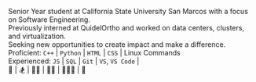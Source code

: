 Senior Year student at California State University San Marcos with a focus on Software Engineering.  
Previously interned at QuidelOrtho and worked on data centers, clusters, and virtualization.  
Seeking new opportunities to create impact and make a difference.  
Proficient: `C++` | `Python` | `HTML` | `CSS` | Linux Commands  
Experienced: `JS` | `SQL` | `Git` | `VS`, `VS Code` |  
🥋 | 🏂 | 🏋🏽 | 🏌🏽 | 🏄🏽‍♂️ | 🔫
